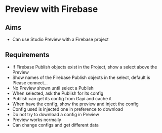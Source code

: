 Preview with Firebase
=====================

Aims
----

- Can use Studio Preview with a Firebase project

Requirements
------------

- If Firebase Publish objects exist in the Project, show a select above the Preview
- Show names of the Firebase Publish objects in the select, default is Please connect...
- No Preview shown until select a Publish
- When selected, ask the Publish for its config
- Publish can get its config from Gapi and cache it
- When have the config, show the preview and inject the config
- Config used is injected one in preference to download
- Do not try to download a config in Preview
- Preview works normally
- Can change configs and get different data